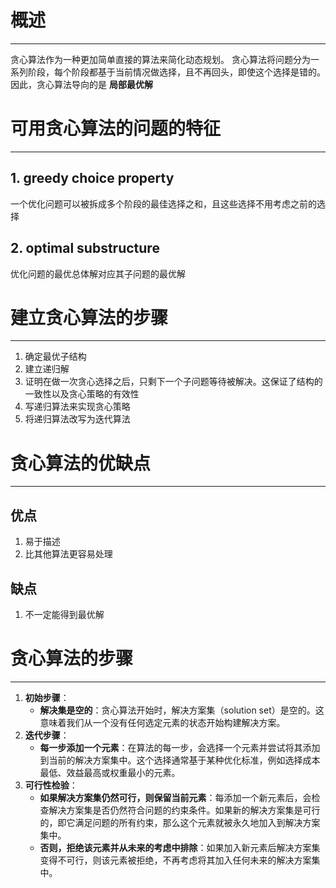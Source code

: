 # 概述
---
贪心算法作为一种更加简单直接的算法来简化动态规划。
贪心算法将问题分为一系列阶段，每个阶段都基于当前情况做选择，且不再回头，即使这个选择是错的。因此，贪心算法导向的是 **局部最优解**

# 可用贪心算法的问题的特征
---
## 1. greedy choice property

一个优化问题可以被拆成多个阶段的最佳选择之和，且这些选择不用考虑之前的选择

## 2. optimal substructure

优化问题的最优总体解对应其子问题的最优解

# 建立贪心算法的步骤
***
1. 确定最优子结构
2. 建立递归解
3. 证明在做一次贪心选择之后，只剩下一个子问题等待被解决。这保证了结构的一致性以及贪心策略的有效性
4. 写递归算法来实现贪心策略
5. 将递归算法改写为迭代算法

# 贪心算法的优缺点
***
## 优点

1. 易于描述 
2. 比其他算法更容易处理

## 缺点

1. 不一定能得到最优解

# 贪心算法的步骤
***
1. **初始步骤**：
    - **解决集是空的**：贪心算法开始时，解决方案集（solution set）是空的。这意味着我们从一个没有任何选定元素的状态开始构建解决方案。
2. **迭代步骤**：
    - **每一步添加一个元素**：在算法的每一步，会选择一个元素并尝试将其添加到当前的解决方案集中。这个选择通常基于某种优化标准，例如选择成本最低、效益最高或权重最小的元素。
3. **可行性检验**：
    - **如果解决方案集仍然可行，则保留当前元素**：每添加一个新元素后，会检查解决方案集是否仍然符合问题的约束条件。如果新的解决方案集是可行的，即它满足问题的所有约束，那么这个元素就被永久地加入到解决方案集中。
    - **否则，拒绝该元素并从未来的考虑中排除**：如果加入新元素后解决方案集变得不可行，则该元素被拒绝，不再考虑将其加入任何未来的解决方案集中。